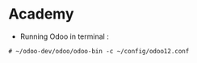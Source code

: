 # Academy

* Running Odoo in terminal :
```diff
# ~/odoo-dev/odoo/odoo-bin -c ~/config/odoo12.conf
```

